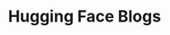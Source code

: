 ---
title: Hugging Face Blogs
tags: [Blog,HG]
style: fill
color: secondary
comments: true
description: Posts articles and discussions
external_url: https://huggingface.co/blog

---